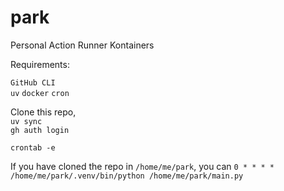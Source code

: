 # park


Personal Action Runner Kontainers

Requirements:  

`GitHub CLI`  
`uv`
`docker`
`cron`

Clone this repo,  
`uv sync`  
`gh auth login`  

`crontab -e`

If you have cloned the repo in `/home/me/park`, you can 
`0 * * * * /home/me/park/.venv/bin/python /home/me/park/main.py`
